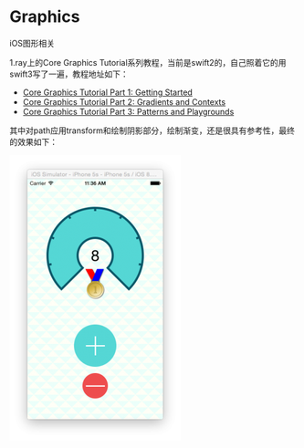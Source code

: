 # Graphics

iOS图形相关

1.ray上的Core Graphics Tutorial系列教程，当前是swift2的，自己照着它的用swift3写了一遍，教程地址如下：

+ [Core Graphics Tutorial Part 1: Getting Started](https://www.raywenderlich.com/90690/modern-core-graphics-with-swift-part-1)
+ [Core Graphics Tutorial Part 2: Gradients and Contexts](https://www.raywenderlich.com/90693/modern-core-graphics-with-swift-part-2)
+ [Core Graphics Tutorial Part 3: Patterns and Playgrounds](https://www.raywenderlich.com/90695/modern-core-graphics-with-swift-part-3)

其中对path应用transform和绘制阴影部分，绘制渐变，还是很具有参考性，最终的效果如下：

![效果图](https://github.com/winfredzen/RayUsefulDemoCollection/blob/master/Graphics/images/01.png)
